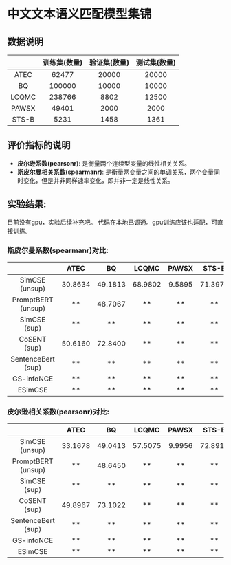 # 中文文本语义匹配模型集锦
## 数据说明
|  | 训练集(数量) | 验证集(数量) | 测试集(数量) | 
| :-: | :-: | :-: | :-: | 
| ATEC | 62477 | 20000 | 20000 | 
| BQ |  100000 | 10000 | 10000 |   
| LCQMC | 238766 | 8802 | 12500 | 
| PAWSX |  49401 | 2000 | 2000 | 
| STS-B |  5231 | 1458 | 1361 |

## 评价指标的说明
- **皮尔逊系数(pearsonr)**: 是衡量两个连续型变量的线性相关关系。 
- **斯皮尔曼相关系数(spearmanr)**: 是衡量两变量之间的单调关系，两个变量同时变化，但是并非同样速率变化，即并非一定是线性关系。

## 实验结果: 
目前没有gpu，实验后续补充吧。 代码在本地已调通。gpu训练应该也适配，可直接训练。

### 斯皮尔曼系数(spearmanr)对比:
|  | ATEC | BQ | LCQMC | PAWSX | STS-B |  Avg |
| :-: | :-: | :-: | :-: | :-: | :-: | :-: | 
| SimCSE (unsup) | 30.8634 | 49.1813 | 68.9802 | 9.5895 | 71.3976 | 46.0024 |  
| PromptBERT (unsup) |  ** | 48.7067 | ** | ** | ** | ** | 
| SimCSE (sup) |  ** | ** | ** | ** | ** | ** |  
| CoSENT (sup) | 50.6160 | 72.8400 | ** | ** | ** | ** |  
| SentenceBert (sup)| ** | ** | ** | ** | ** | ** | 
| GS-infoNCE |  ** | ** | ** | ** | ** | ** |   
| ESimCSE |  ** | ** | ** | ** | ** | ** |  


### 皮尔逊相关系数(pearsonr)对比:
|  | ATEC | BQ | LCQMC | PAWSX | STS-B |  Avg |
| :-: | :-: | :-: | :-: | :-: | :-: | :-: | 
| SimCSE (unsup) |  33.1678 | 49.0413 | 57.5075 | 9.9956 | 72.8918 | 44.5207 | 
| PromptBERT (unsup) |  ** | 48.6450 | ** | ** | ** | ** | 
| SimCSE (sup) |  ** | ** | ** | ** | ** | ** |   
| CoSENT (sup)| 49.8967 | 73.1022 | ** | ** | ** | ** |  
| SentenceBert (sup) |  ** | ** | ** | ** | ** | ** |  
| GS-infoNCE | ** | ** | ** | ** | ** | ** |   
| ESimCSE | ** | ** | ** | ** | ** | ** |   
 

